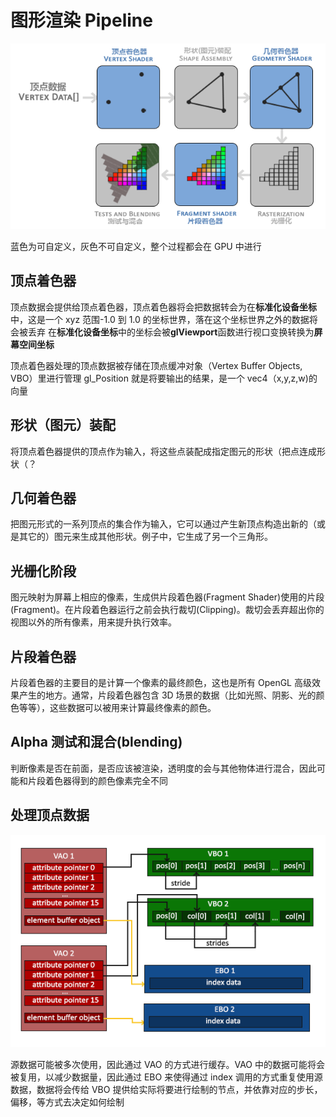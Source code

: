# 图形渲染 Pipeline

![pipeline](./pipeline.png)

蓝色为可自定义，灰色不可自定义，整个过程都会在 GPU 中进行

## 顶点着色器

顶点数据会提供给顶点着色器，顶点着色器将会把数据转会为在**标准化设备坐标**中，这是一个 xyz 范围-1.0 到 1.0 的坐标世界，落在这个坐标世界之外的数据将会被丢弃
在**标准化设备坐标**中的坐标会被**glViewport**函数进行视口变换转换为**屏幕空间坐标**

顶点着色器处理的顶点数据被存储在顶点缓冲对象（Vertex Buffer Objects, VBO）里进行管理
gl_Position 就是将要输出的结果，是一个 vec4（x,y,z,w)的向量

## 形状（图元）装配

将顶点着色器提供的顶点作为输入，将这些点装配成指定图元的形状（把点连成形状（？

## 几何着色器

把图元形式的一系列顶点的集合作为输入，它可以通过产生新顶点构造出新的（或是其它的）图元来生成其他形状。例子中，它生成了另一个三角形。

## 光栅化阶段

图元映射为屏幕上相应的像素，生成供片段着色器(Fragment Shader)使用的片段(Fragment)。在片段着色器运行之前会执行裁切(Clipping)。裁切会丢弃超出你的视图以外的所有像素，用来提升执行效率。

## 片段着色器

片段着色器的主要目的是计算一个像素的最终颜色，这也是所有 OpenGL 高级效果产生的地方。通常，片段着色器包含 3D 场景的数据（比如光照、阴影、光的颜色等等），这些数据可以被用来计算最终像素的颜色。

## Alpha 测试和混合(blending)

判断像素是否在前面，是否应该被渲染，透明度的会与其他物体进行混合，因此可能和片段着色器得到的颜色像素完全不同

## 处理顶点数据

![vertex](./vertex_array_objects_ebo.png)

源数据可能被多次使用，因此通过 VAO 的方式进行缓存。VAO 中的数据可能将会被复用，以减少数据量，因此通过 EBO 来使得通过 index 调用的方式重复使用源数据，数据将会传给 VBO 提供给实际将要进行绘制的节点，并依靠对应的步长，偏移，等方式去决定如何绘制
